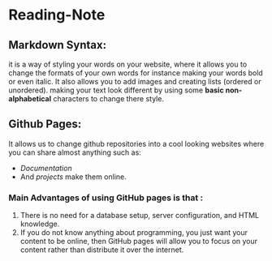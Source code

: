 # Reading-Note

## Markdown Syntax:
it is a way of styling your words on your website, where it allows you to change the formats of your own words for instance making your words bold or even italic.
It also allows you to add images and creating lists (ordered or unordered). making your text look different by using some **basic non-alphabetical** characters to change there style.

## Github Pages: 
It allows us to change github repositories into a cool looking websites where you can share almost anything such as:
* *Documentation* 
* And *projects* make them online.
### Main Advantages of using GitHub pages is that :
1. There is no need for a database setup, server configuration, and HTML knowledge.
2. If you do not know anything about programming, you just want your content to be online, then GitHub pages will allow you to focus on your content rather than distribute it over the internet.

